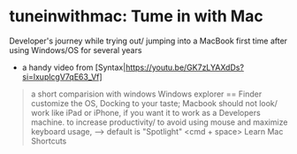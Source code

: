 # tuneinwithmac: Tume in with Mac
Developer's journey while trying out/ jumping into a MacBook first time after using Windows/OS for several years


 * a handy video from [Syntax|https://youtu.be/GK7zLYAXdDs?si=lxuplcgV7qE63_Vf]

> a short comparision with windows
> Windows explorer == Finder
> customize the OS, Docking to your taste; Macbook should not look/ work like iPad or iPhone, if you want it to work as a Developers machine.
> to increase productivity/ to avoid using mouse and maximize keyboard usage, --> default is "Spotlight" <cmd + space>
> Learn Mac Shortcuts

